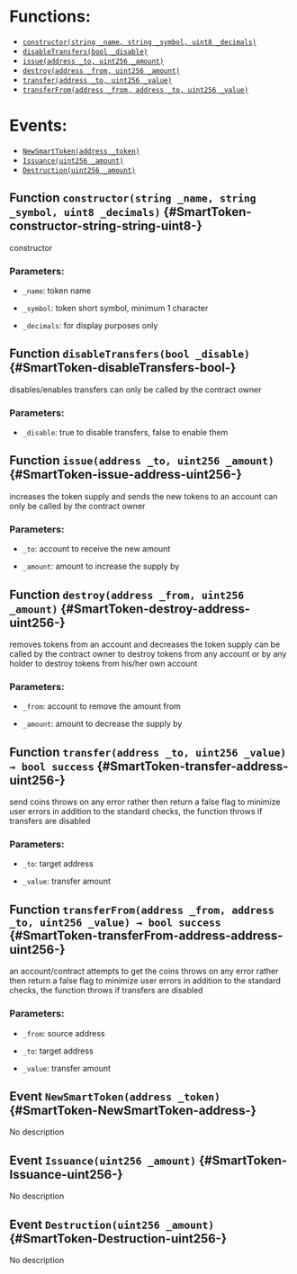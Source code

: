 

# Functions:
- [`constructor(string _name, string _symbol, uint8 _decimals)`](#SmartToken-constructor-string-string-uint8-)
- [`disableTransfers(bool _disable)`](#SmartToken-disableTransfers-bool-)
- [`issue(address _to, uint256 _amount)`](#SmartToken-issue-address-uint256-)
- [`destroy(address _from, uint256 _amount)`](#SmartToken-destroy-address-uint256-)
- [`transfer(address _to, uint256 _value)`](#SmartToken-transfer-address-uint256-)
- [`transferFrom(address _from, address _to, uint256 _value)`](#SmartToken-transferFrom-address-address-uint256-)

# Events:
- [`NewSmartToken(address _token)`](#SmartToken-NewSmartToken-address-)
- [`Issuance(uint256 _amount)`](#SmartToken-Issuance-uint256-)
- [`Destruction(uint256 _amount)`](#SmartToken-Destruction-uint256-)

## Function `constructor(string _name, string _symbol, uint8 _decimals)` {#SmartToken-constructor-string-string-uint8-}
constructor

### Parameters:
- `_name`:       token name

- `_symbol`:     token short symbol, minimum 1 character

- `_decimals`:   for display purposes only
## Function `disableTransfers(bool _disable)` {#SmartToken-disableTransfers-bool-}
disables/enables transfers
can only be called by the contract owner

### Parameters:
- `_disable`:    true to disable transfers, false to enable them
## Function `issue(address _to, uint256 _amount)` {#SmartToken-issue-address-uint256-}
increases the token supply and sends the new tokens to an account
can only be called by the contract owner

### Parameters:
- `_to`:         account to receive the new amount

- `_amount`:     amount to increase the supply by
## Function `destroy(address _from, uint256 _amount)` {#SmartToken-destroy-address-uint256-}
removes tokens from an account and decreases the token supply
can be called by the contract owner to destroy tokens from any account or by any holder to destroy tokens from his/her own account

### Parameters:
- `_from`:       account to remove the amount from

- `_amount`:     amount to decrease the supply by
## Function `transfer(address _to, uint256 _value) → bool success` {#SmartToken-transfer-address-uint256-}
send coins
throws on any error rather then return a false flag to minimize user errors
in addition to the standard checks, the function throws if transfers are disabled

### Parameters:
- `_to`:      target address

- `_value`:   transfer amount

## Function `transferFrom(address _from, address _to, uint256 _value) → bool success` {#SmartToken-transferFrom-address-address-uint256-}
an account/contract attempts to get the coins
throws on any error rather then return a false flag to minimize user errors
in addition to the standard checks, the function throws if transfers are disabled

### Parameters:
- `_from`:    source address

- `_to`:      target address

- `_value`:   transfer amount


## Event `NewSmartToken(address _token)` {#SmartToken-NewSmartToken-address-}
No description
## Event `Issuance(uint256 _amount)` {#SmartToken-Issuance-uint256-}
No description
## Event `Destruction(uint256 _amount)` {#SmartToken-Destruction-uint256-}
No description
